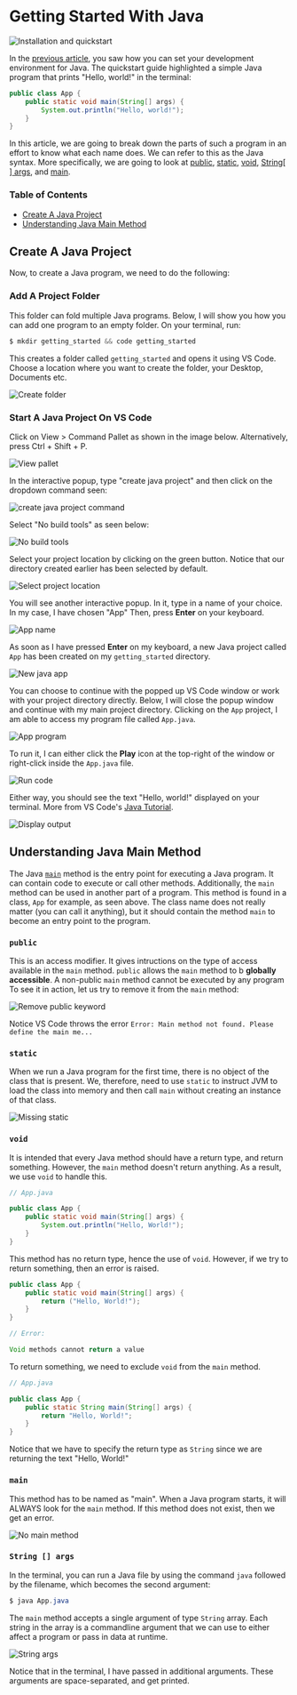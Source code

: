 # Getting Started With Java

![Installation and quickstart](images/02_getting_started/overview.png)

In the [previous article](/03_java/01_installation_and_quick_start.md), you saw how you can set your development environment for Java. The quickstart guide highlighted a simple Java program that prints "Hello, world!" in the terminal:

```java
public class App {
    public static void main(String[] args) {
        System.out.println("Hello, world!");
    }
}
```


In this article, we are going to break down the parts of such a program in an effort to know what each name does. We can refer to this as the Java syntax. More specifically, we are going to look at [public](#public), [static](#static), [void](#void), [String[ ] args](#string--args), and [main](#main).


### Table of Contents

- [Create A Java Project](#create-a-java-project)
- [Understanding Java Main Method](#understanding-java-main-method)


## Create A Java Project

Now, to create a Java program, we need to do the following:


### Add A Project Folder

This folder can fold multiple Java programs. Below, I will show you how you can add one program to an empty folder. On your terminal, run:

```python
$ mkdir getting_started && code getting_started
```

This creates a folder called `getting_started` and opens it using VS Code. Choose a location where you want to create the folder, your Desktop, Documents etc.

![Create folder](images/02_getting_started/create_folder.png)


### Start A Java Project On VS Code

Click on View > Command Pallet as shown in the image below. Alternatively, press Ctrl + Shift + P.

![View pallet](images/02_getting_started/view_pallet.png)

In the interactive popup, type "create java project" and then click on the dropdown command seen:

![create java project command](images/02_getting_started/create_java_project_cmd.png)

Select "No build tools" as seen below:

![No build tools](images/02_getting_started/no_build_tools.png)

Select your project location by clicking on the green button. Notice that our directory created earlier has been selected by default.

![Select project location](images/02_getting_started/select_project_location.png)

You will see another interactive popup. In it, type in a name of your choice. In my case, I have chosen "App" Then, press **Enter** on your keyboard.

![App name](images/02_getting_started/app_name.png)


As soon as I have pressed **Enter** on my keyboard, a new Java project called `App` has been created on my `getting_started` directory.

![New java app](images/02_getting_started/see_app.png)

You can choose to continue with the popped up VS Code window or work with your project directory directly. Below, I will close the popup window and continue with my main project directory. Clicking on the `App` project, I am able to access my program file called `App.java`. 

![App program](images/02_getting_started/sample_program.png)

To run it, I can either click the **Play** icon at the top-right of the window or right-click inside the `App.java` file. 

![Run code](images/02_getting_started/run.png)

Either way, you should see the text "Hello, world!" displayed on your terminal. More from VS Code's [Java Tutorial](https://code.visualstudio.com/docs/java/java-tutorial).

![Display output](images/02_getting_started/run2.png)


## Understanding Java Main Method

The Java [`main`](#main) method is the entry point for executing a Java program. It can contain code to execute or call other methods. Additionally, the `main` method can be used in another part of a program. This method is found in a class, `App` for example, as seen above. The class name does not really matter (you can call it anything), but it should contain the method `main` to become an entry point to the program.

### `public`

This is an access modifier. It gives intructions on the type of access available in the `main` method. `public` allows the `main` method to b **globally accessible**. A non-public `main` method cannot be executed by any program To see it in action, let us try to remove it from the `main` method:

![Remove public keyword](images/02_getting_started/public_missing.png)

Notice VS Code throws the error `Error: Main method not found. Please define the main me...`


### `static`

When we run a Java program for the first time, there is no object of the class that is present. We, therefore, need  to use `static` to instruct JVM to load the class into memory and then call `main` without creating an instance of that class.

![Missing static](images/02_getting_started/missing_static.png)

### `void`

It is intended that every Java method should have a return type, and return something. However, the `main` method doesn't return anything. As a result, we use `void` to handle this.

```java
// App.java

public class App {
    public static void main(String[] args) {
        System.out.println("Hello, World!");
    }
}
```

This method has no return type, hence the use of `void`. However, if we try to return something, then an error is raised.

```java
public class App {
    public static void main(String[] args) {
        return ("Hello, World!");
    }
}

// Error:

Void methods cannot return a value
```

To return something, we need to exclude `void` from the `main` method.

```java
// App.java

public class App {
    public static String main(String[] args) {
        return "Hello, World!";
    }
}
```

Notice that we have to specify the return type as `String` since we are returning the text "Hello, World!"


### `main`

This method has to be named as "main". When a Java program starts, it will ALWAYS look for the `main` method. If this method does not exist, then we get an error.

![No main method](images/02_getting_started/no_main.png)


### `String [] args`

In the terminal, you can run a Java file by using the command `java` followed by the filename, which becomes the second argument:

```java
$ java App.java
```

The `main` method accepts a single argument of type `String` array. Each string in the array is a commandline argument that we can use to either affect a program or pass in data at runtime.

![String args](images/02_getting_started/string_args.png)

Notice that in the terminal, I have passed in additional arguments. These arguments are space-separated, and get printed.